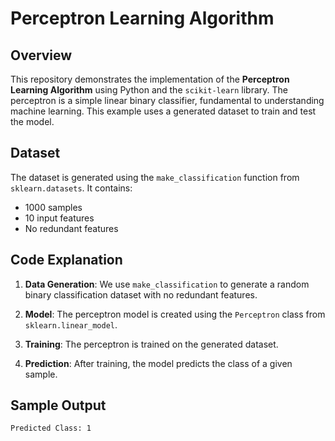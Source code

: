 # Perceptron Learning Algorithm

## Overview
This repository demonstrates the implementation of the **Perceptron Learning Algorithm** using Python and the `scikit-learn` library. The perceptron is a simple linear binary classifier, fundamental to understanding machine learning. This example uses a generated dataset to train and test the model.

## Dataset
The dataset is generated using the `make_classification` function from `sklearn.datasets`. It contains:
- 1000 samples
- 10 input features
- No redundant features

## Code Explanation

1. **Data Generation**:
   We use `make_classification` to generate a random binary classification dataset with no redundant features.

2. **Model**:
   The perceptron model is created using the `Perceptron` class from `sklearn.linear_model`.

3. **Training**:
   The perceptron is trained on the generated dataset.

4. **Prediction**:
   After training, the model predicts the class of a given sample.

## Sample Output
```
Predicted Class: 1
```
